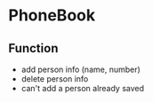 # PhoneBook

## Function

- add person info (name, number)
- delete person info
- can't add a person already saved
